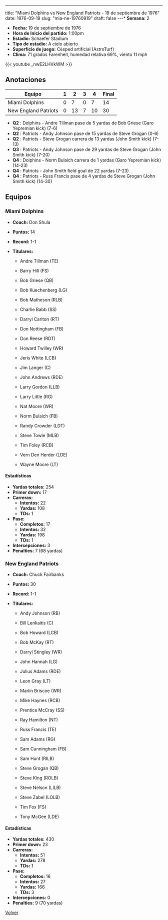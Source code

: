 ---
title: "Miami Dolphins vs New England Patriots - 19 de septiembre de 1976"
date: 1976-09-19
slug: "mia-ne-19760919"
draft: false
---* **Semana:** 2
* **Fecha:** 19 de septiembre de 1976
* **Hora de Inicio del partido:** 1:00pm
* **Estadio:** Schaefer Stadium
* **Tipo de estadio:** A cielo abierto
* **Superficie de juego:** Césped artificial (AstroTurf)
* **Clima:** 71 grados Farenheit, humedad relativa 69%, viento 11 mph

{{< youtube _nwE2LHVkWM >}}


## Anotaciones
| Equipo | 1 | 2 | 3 | 4 | Final |
|--------|---|---|---|---|-------|
| Miami Dolphins  | 0 | 7 | 0 | 7  | 14 |
| New England Patriots  | 0 | 13 | 7 | 10  | 30 |
* **Q2** : Dolphins - Andre Tillman pase de 5 yardas de Bob Griese (Garo Yepremian kick) (7-6)
* **Q2** : Patriots - Andy Johnson pase de 15 yardas de Steve Grogan (0-6)
* **Q2** : Patriots - Steve Grogan carrera de 13 yardas (John Smith kick) (7-13)
* **Q3** : Patriots - Andy Johnson pase de 29 yardas de Steve Grogan (John Smith kick) (7-20)
* **Q4** : Dolphins - Norm Bulaich carrera de 1 yardas (Garo Yepremian kick) (14-23)
* **Q4** : Patriots - John Smith field goal de 22 yardas (7-23)
* **Q4** : Patriots - Russ Francis pase de 4 yardas de Steve Grogan (John Smith kick) (14-30)


## Equipos


### Miami Dolphins
* **Coach:** Don Shula
* **Puntos:** 14
* **Record:** 1-1
* **Titulares:** 

  * Andre Tillman (TE) 

  * Barry Hill (FS) 

  * Bob Griese (QB) 

  * Bob Kuechenberg (LG) 

  * Bob Matheson (RLB) 

  * Charlie Babb (SS) 

  * Darryl Carlton (RT) 

  * Don Nottingham (FB) 

  * Don Reese (RDT) 

  * Howard Twilley (WR) 

  * Jeris White (LCB) 

  * Jim Langer (C) 

  * John Andrews (RDE) 

  * Larry Gordon (LLB) 

  * Larry Little (RG) 

  * Nat Moore (WR) 

  * Norm Bulaich (FB) 

  * Randy Crowder (LDT) 

  * Steve Towle (MLB) 

  * Tim Foley (RCB) 

  * Vern Den Herder (LDE) 

  * Wayne Moore (LT) 

#### Estadísticas
* **Yardas totales:** 254
* **Primer down:** 17
* **Carreras:**
  * **Intentos:** 22
  * **Yardas:** 108
  * **TDs:** 1
* **Pase:**
  * **Completos:** 17
  * **Intentos:** 32
  * **Yardas:** 198
  * **TDs:** 1
* **Intercepciones:** 3
* **Penalties:** 7 (68 yardas)

### New England Patriots
* **Coach:** Chuck Fairbanks
* **Puntos:** 30
* **Record:** 1-1
* **Titulares:** 

  * Andy Johnson (RB) 

  * Bill Lenkaitis (C) 

  * Bob Howard (LCB) 

  * Bob McKay (RT) 

  * Darryl Stingley (WR) 

  * John Hannah (LG) 

  * Julius Adams (RDE) 

  * Leon Gray (LT) 

  * Marlin Briscoe (WR) 

  * Mike Haynes (RCB) 

  * Prentice McCray (SS) 

  * Ray Hamilton (NT) 

  * Russ Francis (TE) 

  * Sam Adams (RG) 

  * Sam Cunningham (FB) 

  * Sam Hunt (RILB) 

  * Steve Grogan (QB) 

  * Steve King (ROLB) 

  * Steve Nelson (LILB) 

  * Steve Zabel (LOLB) 

  * Tim Fox (FS) 

  * Tony McGee (LDE) 

#### Estadísticas
* **Yardas totales:** 430
* **Primer down:** 23
* **Carreras:**
  * **Intentos:** 51
  * **Yardas:** 278
  * **TDs:** 1
* **Pase:**
  * **Completos:** 16
  * **Intentos:** 27
  * **Yardas:** 166
  * **TDs:** 3
* **Intercepciones:** 0
* **Penalties:** 9 (70 yardas)


[Volver](/historia/1976)
